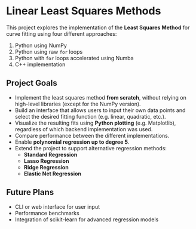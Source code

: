 # Linear Least Squares Methods

This project explores the implementation of the **Least Squares Method** for curve fitting using four different approaches:

1. Python using NumPy  
2. Python using raw `for` loops  
3. Python with `for` loops accelerated using Numba  
4. C++ implementation  

## Project Goals

- Implement the least squares method **from scratch**, without relying on high-level libraries (except for the NumPy version).
- Build an interface that allows users to input their own data points and select the desired fitting function (e.g. linear, quadratic, etc.).
- Visualize the resulting fits using **Python plotting** (e.g. Matplotlib), regardless of which backend implementation was used.
- Compare performance between the different implementations.
- Enable **polynomial regression up to degree 5**.
- Extend the project to support alternative regression methods:
  - **Standard Regression**  
  - **Lasso Regression**
  - **Ridge Regression**
  - **Elastic Net Regression**

## Future Plans

- CLI or web interface for user input
- Performance benchmarks
- Integration of scikit-learn for advanced regression models
